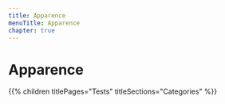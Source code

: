 ```yaml
---
title: Apparence
menuTitle: Apparence
chapter: true
---
```


# Apparence

{{% children titlePages="Tests" titleSections="Categories" %}}
